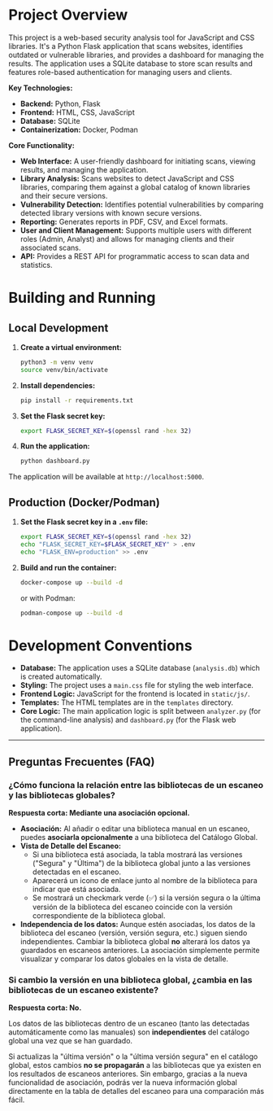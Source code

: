 # Project Overview

This project is a web-based security analysis tool for JavaScript and CSS libraries. It's a Python Flask application that scans websites, identifies outdated or vulnerable libraries, and provides a dashboard for managing the results. The application uses a SQLite database to store scan results and features role-based authentication for managing users and clients.

**Key Technologies:**

*   **Backend:** Python, Flask
*   **Frontend:** HTML, CSS, JavaScript
*   **Database:** SQLite
*   **Containerization:** Docker, Podman

**Core Functionality:**

*   **Web Interface:** A user-friendly dashboard for initiating scans, viewing results, and managing the application.
*   **Library Analysis:** Scans websites to detect JavaScript and CSS libraries, comparing them against a global catalog of known libraries and their secure versions.
*   **Vulnerability Detection:** Identifies potential vulnerabilities by comparing detected library versions with known secure versions.
*   **Reporting:** Generates reports in PDF, CSV, and Excel formats.
*   **User and Client Management:** Supports multiple users with different roles (Admin, Analyst) and allows for managing clients and their associated scans.
*   **API:** Provides a REST API for programmatic access to scan data and statistics.

# Building and Running

## Local Development

1.  **Create a virtual environment:**
    ```bash
    python3 -m venv venv
    source venv/bin/activate
    ```

2.  **Install dependencies:**
    ```bash
    pip install -r requirements.txt
    ```

3.  **Set the Flask secret key:**
    ```bash
    export FLASK_SECRET_KEY=$(openssl rand -hex 32)
    ```

4.  **Run the application:**
    ```bash
    python dashboard.py
    ```

The application will be available at `http://localhost:5000`.

## Production (Docker/Podman)

1.  **Set the Flask secret key in a `.env` file:**
    ```bash
    export FLASK_SECRET_KEY=$(openssl rand -hex 32)
    echo "FLASK_SECRET_KEY=$FLASK_SECRET_KEY" > .env
    echo "FLASK_ENV=production" >> .env
    ```

2.  **Build and run the container:**
    ```bash
    docker-compose up --build -d
    ```
    or with Podman:
    ```bash
    podman-compose up --build -d
    ```

# Development Conventions

*   **Database:** The application uses a SQLite database (`analysis.db`) which is created automatically.
*   **Styling:** The project uses a `main.css` file for styling the web interface.
*   **Frontend Logic:** JavaScript for the frontend is located in `static/js/`.
*   **Templates:** The HTML templates are in the `templates` directory.
*   **Core Logic:** The main application logic is split between `analyzer.py` (for the command-line analysis) and `dashboard.py` (for the Flask web application).

---

## Preguntas Frecuentes (FAQ)

### ¿Cómo funciona la relación entre las bibliotecas de un escaneo y las bibliotecas globales?

**Respuesta corta: Mediante una asociación opcional.**

-   **Asociación:** Al añadir o editar una biblioteca manual en un escaneo, puedes **asociarla opcionalmente** a una biblioteca del Catálogo Global.
-   **Vista de Detalle del Escaneo:**
    -   Si una biblioteca está asociada, la tabla mostrará las versiones ("Segura" y "Última") de la biblioteca global junto a las versiones detectadas en el escaneo.
    -   Aparecerá un icono de enlace <i class="bi bi-link-45deg"></i> junto al nombre de la biblioteca para indicar que está asociada.
    -   Se mostrará un checkmark verde (✅) si la versión segura o la última versión de la biblioteca del escaneo coincide con la versión correspondiente de la biblioteca global.
-   **Independencia de los datos:** Aunque estén asociadas, los datos de la biblioteca del escaneo (versión, versión segura, etc.) siguen siendo independientes. Cambiar la biblioteca global **no** alterará los datos ya guardados en escaneos anteriores. La asociación simplemente permite visualizar y comparar los datos globales en la vista de detalle.

### Si cambio la versión en una biblioteca global, ¿cambia en las bibliotecas de un escaneo existente?

**Respuesta corta: No.**

Los datos de las bibliotecas dentro de un escaneo (tanto las detectadas automáticamente como las manuales) son **independientes** del catálogo global una vez que se han guardado.

Si actualizas la "última versión" o la "última versión segura" en el catálogo global, estos cambios **no se propagarán** a las bibliotecas que ya existen en los resultados de escaneos anteriores. Sin embargo, gracias a la nueva funcionalidad de asociación, podrás ver la nueva información global directamente en la tabla de detalles del escaneo para una comparación más fácil.
